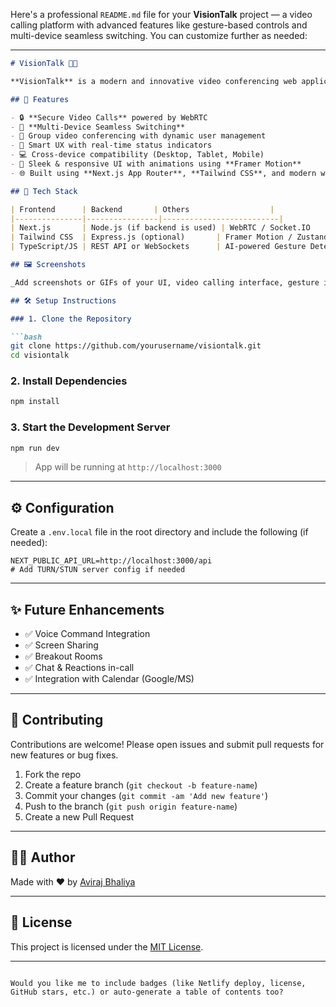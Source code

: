 Here's a professional `README.md` file for your **VisionTalk** project — a video calling platform with advanced features like gesture-based controls and multi-device seamless switching. You can customize further as needed:

---

```markdown
# VisionTalk 🎥✨

**VisionTalk** is a modern and innovative video conferencing web application built with **Next.js**. It enables high-quality video calls with a seamless and intuitive experience, incorporating advanced features like **gesture-based controls**, **multi-device seamless switching**, and a futuristic UI.

## 🚀 Features

- 🔒 **Secure Video Calls** powered by WebRTC
- 🔁 **Multi-Device Seamless Switching**
- 👥 Group video conferencing with dynamic user management
- 🧠 Smart UX with real-time status indicators
- 💻 Cross-device compatibility (Desktop, Tablet, Mobile)
- 🎨 Sleek & responsive UI with animations using **Framer Motion**
- 🌐 Built using **Next.js App Router**, **Tailwind CSS**, and modern web technologies

## 🧩 Tech Stack

| Frontend      | Backend       | Others                  |
|---------------|----------------|--------------------------|
| Next.js       | Node.js (if backend is used) | WebRTC / Socket.IO         |
| Tailwind CSS  | Express.js (optional)       | Framer Motion / Zustand   |
| TypeScript/JS | REST API or WebSockets      | AI-powered Gesture Detection (e.g., MediaPipe) |

## 🖼️ Screenshots

_Add screenshots or GIFs of your UI, video calling interface, gesture interactions, etc._

## 🛠️ Setup Instructions

### 1. Clone the Repository

```bash
git clone https://github.com/yourusername/visiontalk.git
cd visiontalk
```

### 2. Install Dependencies

```bash
npm install
```

### 3. Start the Development Server

```bash
npm run dev
```

> App will be running at `http://localhost:3000`

---

## ⚙️ Configuration

Create a `.env.local` file in the root directory and include the following (if needed):

```env
NEXT_PUBLIC_API_URL=http://localhost:3000/api
# Add TURN/STUN server config if needed
```

---

## ✨ Future Enhancements

- ✅ Voice Command Integration
- ✅ Screen Sharing
- ✅ Breakout Rooms
- ✅ Chat & Reactions in-call
- ✅ Integration with Calendar (Google/MS)

---

## 🤝 Contributing

Contributions are welcome! Please open issues and submit pull requests for new features or bug fixes.

1. Fork the repo
2. Create a feature branch (`git checkout -b feature-name`)
3. Commit your changes (`git commit -am 'Add new feature'`)
4. Push to the branch (`git push origin feature-name`)
5. Create a new Pull Request

---

## 🧑‍💻 Author

Made with ❤️ by [Aviraj Bhaliya](https://www.linkedin.com/in/aviraj-bhaliya-4483a7236)

---

## 📄 License

This project is licensed under the [MIT License](LICENSE).

---

```

Would you like me to include badges (like Netlify deploy, license, GitHub stars, etc.) or auto-generate a table of contents too?
